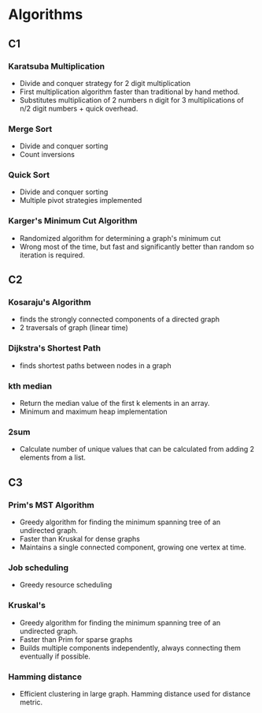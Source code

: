 ﻿
# Algorithms

## C1

### Karatsuba Multiplication
- Divide and conquer strategy for 2 digit multiplication
- First multiplication algorithm faster than traditional by hand method.
- Substitutes multiplication of 2 numbers n digit for 3 multiplications of n/2 digit numbers + quick overhead.

### Merge Sort
- Divide and conquer sorting
- Count inversions

### Quick Sort
- Divide and conquer sorting
- Multiple pivot strategies implemented

### Karger's Minimum Cut Algorithm
- Randomized algorithm for determining a graph's minimum cut
- Wrong most of the time, but fast and significantly better than random so iteration is required.


## C2

### Kosaraju's Algorithm
- finds the strongly connected components of a directed graph
- 2 traversals of graph (linear time)

### Dijkstra's Shortest Path
- finds shortest paths between nodes in a graph

### kth median
- Return the median value of the first k elements in an array.
- Minimum and maximum heap implementation

### 2sum
- Calculate number of unique values that can be calculated from adding 2 elements from a list.

## C3 

### Prim's MST Algorithm
- Greedy algorithm for finding the minimum spanning tree of an undirected graph.
- Faster than Kruskal for dense graphs
- Maintains a single connected component, growing one vertex at time.

### Job scheduling
- Greedy resource scheduling

### Kruskal's 
- Greedy algorithm for finding the minimum spanning tree of an undirected graph.
- Faster than Prim for sparse graphs
- Builds multiple components independently, always connecting them eventually if possible.

### Hamming distance
- Efficient clustering in large graph. Hamming distance used for distance metric.

